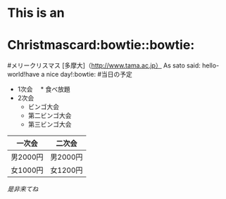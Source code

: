 # This is an <h1> Christmascard:bowtie::bowtie:
#メリークリスマス
[多摩大]（http://www.tama.ac.jp）
As sato said: hello-world!have a nice day!:bowtie:
#当日の予定
* 1次会
　* 食べ放題
* 2次会
  * ビンゴ大会
  * 第二ビンゴ大会
  * 第三ビンゴ大会
  
 一次会 | 二次会
------------ | -------------
男2000円 | 男2000円
女1000円| 女1200円


_是非来てね_
